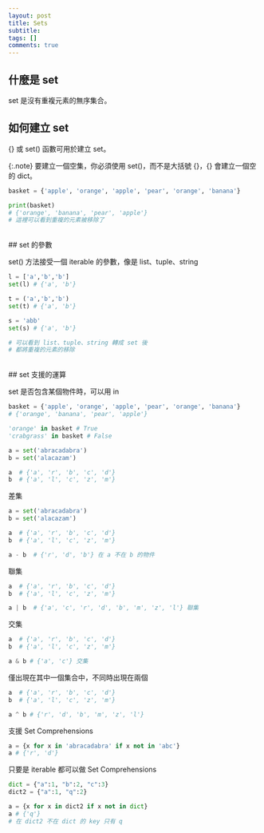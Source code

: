 ```yaml
---
layout: post
title: Sets
subtitle: 
tags: []
comments: true
---
```


## 什麼是 set
set 是沒有重複元素的無序集合。
<br/>
## 如何建立 set

{} 或 set() 函數可用於建立 set。

{:.note} 
要建立一個空集，你必須使用 set()，而不是大括號 {}，{} 會建立一個空的 dict。

```python
basket = {'apple', 'orange', 'apple', 'pear', 'orange', 'banana'}

print(basket) 
# {'orange', 'banana', 'pear', 'apple'} 
# 這裡可以看到重複的元素被移除了
```
<br/>
## set 的參數

set() 方法接受一個 iterable 的參數，像是 list、tuple、string

```python
l = ['a','b','b']
set(l) # {'a', 'b'}

t = ('a','b','b')
set(t) # {'a', 'b'}

s = 'abb'
set(s) # {'a', 'b'}

# 可以看到 list、tuple、string 轉成 set 後
# 都將重複的元素的移除
```
<br/>
## set 支援的運算

set 是否包含某個物件時，可以用 in

```python
basket = {'apple', 'orange', 'apple', 'pear', 'orange', 'banana'}
# {'orange', 'banana', 'pear', 'apple'}

'orange' in basket # True
'crabgrass' in basket # False
```

```python
a = set('abracadabra')
b = set('alacazam')

a  # {'a', 'r', 'b', 'c', 'd'}
b  # {'a', 'l', 'c', 'z', 'm'}
```

差集

```python
a = set('abracadabra')
b = set('alacazam')

a  # {'a', 'r', 'b', 'c', 'd'}
b  # {'a', 'l', 'c', 'z', 'm'}

a - b  # {'r', 'd', 'b'} 在 a 不在 b 的物件
```

聯集

```python
a  # {'a', 'r', 'b', 'c', 'd'}
b  # {'a', 'l', 'c', 'z', 'm'}

a | b  # {'a', 'c', 'r', 'd', 'b', 'm', 'z', 'l'} 聯集
```

交集

```python
a  # {'a', 'r', 'b', 'c', 'd'}
b  # {'a', 'l', 'c', 'z', 'm'}

a & b # {'a', 'c'} 交集
```

僅出現在其中一個集合中，不同時出現在兩個

```python
a  # {'a', 'r', 'b', 'c', 'd'}
b  # {'a', 'l', 'c', 'z', 'm'}

a ^ b # {'r', 'd', 'b', 'm', 'z', 'l'} 
```

支援 Set Comprehensions

```python
a = {x for x in 'abracadabra' if x not in 'abc'}
a # {'r', 'd'}
```

只要是 iterable 都可以做 Set Comprehensions

```python
dict = {"a":1, "b":2, "c":3}
dict2 = {"a":1, "q":2}

a = {x for x in dict2 if x not in dict}
a # {'q'}
# 在 dict2 不在 dict 的 key 只有 q
```
<br/>
<br/>
<br/>

